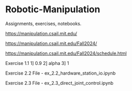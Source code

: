 # Robotic-Manipulation
Assignments, exercises, notebooks.

https://manipulation.csail.mit.edu/

https://manipulation.csail.mit.edu/Fall2024/

https://manipulation.csail.mit.edu/Fall2024/schedule.html

Exercise 1.1
1] 0.9
2] alpha
3] 1

Exercise 2.2
File - ex_2.2_hardware_station_io.ipynb

Exercise 2.3
File - ex_2.3_direct_joint_control.ipynb

